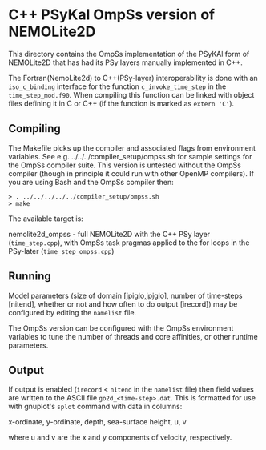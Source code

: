 # C++ PSyKal OmpSs version of NEMOLite2D #

This directory contains the OmpSs implementation of the PSyKAl form of
NEMOLite2D that has had its PSy layers manually implemented in C++.

The Fortran(NemoLite2d) to C++(PSy-layer) interoperability is done
with an `iso_c_binding` interface for the function `c_invoke_time_step`
in the `time_step_mod.f90`.
When compiling this function can be linked with object files defining
it in C or C++ (if the function is marked as `extern 'C'`).

## Compiling ##

The Makefile picks up the compiler and associated flags from environment
variables. See e.g. ../../../compiler_setup/ompss.sh for sample
settings for the OmpSs compiler suite. This version is untested without
the OmpSs compiler (though in principle it could run with other OpenMP 
compilers).
If you are using Bash and the OmpSs compiler then:

    > . ../../../../../compiler_setup/ompss.sh
    > make

The available target is:

nemolite2d_ompss - full NEMOLite2D with the C++ PSy layer (`time_step.cpp`),
                   with OmpSs task pragmas applied to the for loops in the 
                   PSy-later (`time_step_ompss.cpp`)

## Running ##

Model parameters (size of domain [jpiglo,jpjglo], number of time-steps
[nitend], whether or not and how often to do output [irecord]) may be
configured by editing the `namelist` file.

The OmpSs version can be configured with the OmpSs environment
variables to tune the number of threads and core affinities, or other
runtime parameters.

## Output ##

If output is enabled (`irecord` < `nitend` in the `namelist` file) then
field values are written to the ASCII file `go2d_<time-step>.dat`. This
is formatted for use with gnuplot's `splot` command with data in columns:

x-ordinate, y-ordinate, depth, sea-surface height, u, v

where u and v are the x and y components of velocity, respectively.



